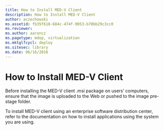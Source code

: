 ```yaml
---
title: How to Install MED-V Client
description: How to Install MED-V Client
author: aczechowski
ms.assetid: fb35f618-684c-474f-9053-b70bb29c3cc0
ms.reviewer:
ms.author: aaroncz
ms.pagetype: mdop, virtualization
ms.mktglfcycl: deploy
ms.sitesec: library
ms.date: 06/16/2016
---
```



# How to Install MED-V Client


Before installing the MED-V client .msi package on users’ computers, ensure that the image is uploaded to the Web or pushed to the image pre-stage folder.

To install MED-V client using an enterprise software distribution center, refer to the documentation on how to install applications using the system you are using.

 

 





